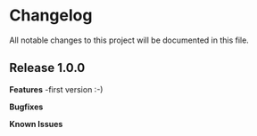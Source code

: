 # Changelog

All notable changes to this project will be documented in this file.

## Release 1.0.0

**Features**
-first version :-)

**Bugfixes**

**Known Issues**
